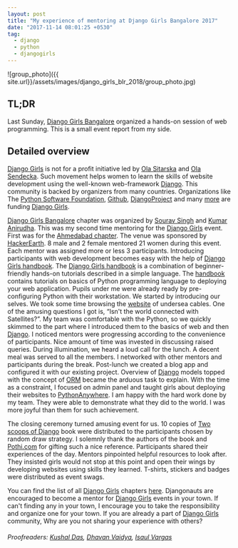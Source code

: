 ```yaml
---
layout: post
title: "My experience of mentoring at Django Girls Bangalore 2017"
date: "2017-11-14 08:01:25 +0530"
tag:
  - django
  - python
  - djangogirls
---
```


![group_photo]({{
site.url}}/assets/images/django_girls_blr_2018/group_photo.jpg)

## TL;DR

Last Sunday, [Django Girls Bangalore][django_girls_bangalore] organized a
hands-on session of web programming. This is a small event report from my side.


## Detailed overview

[Django Girls][django_girls] is not for a profit initiative led by [Ola
Sitarska](http://ola.sitarska.com/) and [Ola
Sendecka](http://blog.sendecka.me/).  Such movement helps women to learn the
skills of website development using the well-known web-framework
[Django][django]. This community is backed by organizers from many countries.
Organizations like The [Python Software
Foundation](https://www.python.org/psf/), [Github](https://github.com),
[DjangoProject][django] and many [more](https://djangogirls.org/#supporters) are
funding [Django Girls][django_girls].

[Django Girls Bangalore][django_girls_bangalore] chapter was organized by
[Sourav Singh](https://twitter.com/MrSouravSingh) and [Kumar
Anirudha](https://anirudha.org/).  This was my second time mentoring for the
[Django Girls][django_girls] event. First was for the [Ahmedabad
chapter](https://djangogirls.org/ahmedabad/). The venue was sponsored by
[HackerEarth](https://www.hackerearth.com). 8 male and 2 female mentored 21
women during this event. Each mentor was assigned more or less 3 participants.
Introducing participants with web development becomes easy with the help of
[Django Girls handbook][handbook].  The [Django Girls handbook][handbook] is a
combination of beginner-friendly hands-on tutorials described in a simple
language. The [handbook][handbook] contains tutorials on basics of Python
programming language to deploying your web application. Pupils under me were
already ready by pre-configuring Python with their workstation. We started by
introducing our selves. We took some time browsing the
[website](http://submarinecablemap.com/) of undersea cables. One of the amusing
questions I got is, “Isn't the world connected with Satellites?”. My team was
comfortable with the Python, so we quickly skimmed to the part where I
introduced them to the basics of web and then [Django][django]. I noticed
mentors were progressing according to the convenience of participants. Nice
amount of time was invested in discussing raised queries. During illumination,
we heard a loud call for the lunch. A decent meal was served to all the members.
I networked with other mentors and participants during the break. Post-lunch we
created a blog app and configured it with our existing project. Overview of
[Django][django] models topped with the concept of
[ORM](https://en.wikipedia.org/wiki/Object-relational_mapping) became the
arduous task to explain.  With the time as a constraint, I focused on admin
panel and taught girls about deploying their websites to
[PythonAnywhere](https://www.pythonanywhere.com/). I am happy with the hard work
done by my team.  They were able to demonstrate what they did to the world. I
was more joyful than them for such achievement.

The closing ceremony turned amusing event for us. 10 copies of [Two scoops of
Django](https://www.twoscoopspress.com) book were distributed to the
participants chosen by random draw strategy.  I solemnly thank the authors of
the book and [Pothi.com](https://pothi.com/) for gifting such a nice reference.
Participants shared their experiences of the day. Mentors pinpointed helpful
resources to look after. They insisted girls would not stop at this point and
open their wings by developing websites using skills they learned.  T-shirts,
stickers and badges were distributed as event swags.

You can find the list of all [Django Girls][django_girls] chapters
[here](https://djangogirls.org/events/map/). Djangonauts are encouraged to become a
mentor for [Django Girls][django_girls] events in your town. If can't
finding any in your town, I encourage you to take the responsibility and
organize one for your town. If you are already a part of [Django
Girls][django_girls] community, Why are you not sharing your experience with
others?

###### Proofreaders: [Kushal Das](https://kushaldas.in), [Dhavan Vaidya](http://codingquark.com/), [Isaul Vargas](https://github.com/Dude-X)

[django_girls_bangalore]: https://djangogirls.org/bangalore/
[django_girls]: https://djangogirls.org/
[django]: https://www.djangoproject.com/
[handbook]: https://tutorial.djangogirls.org/en/
